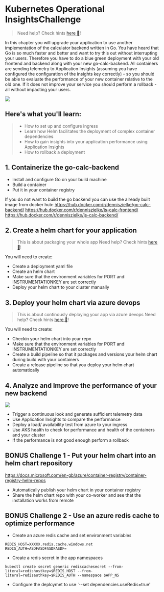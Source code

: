 # Kubernetes Operational InsightsChallenge

> Need help? Check hints [here :blue_book:](hints/k8sMulti.md)!

In this chapter you will upgrade your application to use another implementation of the calculator backend written in Go. You have heard that Go is so much faster and better and want to try this out without interrupting your users. Therefore you have to do a blue green deployment with your old frontend and backend along with your new go-calc-backend. All containers are sending telemetry to Application Insights (assuming you have configured the configuration of the insights key correctly) - so you should be able to evaluate the performance of your new container relative to the old one. If it does not improve your service you should perform a rollback - all without impacting your users.

![](/img/challenge4.png)

## Here's what you'll learn:

> - How to set up and configure ingress
> - Learn how Helm facilitates the deployment of complex container dependencies
> - How to gain insights into your application performance using Application Insights
> - How to rollback a deployment

## 1. Containerize the go-calc-backend

- Install and configure Go on your build machine
- Build a container
- Put it in your container registry

If you do not want to build the go backend you can use the already built image from docker hub:
https://hub.docker.com/r/denniszielke/go-calc-backend/
https://hub.docker.com/r/denniszielke/js-calc-frontend/
https://hub.docker.com/r/denniszielke/js-calc-backend/

## 2. Create a helm chart for your application

> This is about packaging your whole app
> Need help? Check hints [here :blue_book:](hints/helm.md)!

You will need to create:

- Create a deployment yaml file
- Create an helm chart
- Make sure that the environment variables for PORT and INSTRUMENTATIONKEY are set correctly
- Deploy your helm chart to your cluster manually

## 3. Deploy your helm chart via azure devops

> This is about continously deploying your app via azure devops
> Need help? Check hints [here :blue_book:](hints/azuredevops_helm.md)!

You will need to create:

- Checkin your helm chart into your repo
- Make sure that the environment variables for PORT and INSTRUMENTATIONKEY are set correctly
- Create a build pipeline so that it packages and versions your helm chart during build with your containers
- Create a release pipeline so that you deploy your helm chart automatically

## 4. Analyze and Improve the performance of your new backend

![](/img/appmap.jpg)

- Trigger a continuous look and generate sufficient telemetry data
- Use Application Insights to compare the performance
- Deploy a load/ availability test from azure to your ingress
- Use AKS health to check for performance and health of the containers and your cluster
- If the performance is not good enough perform a rollback

## BONUS Challenge 1 - Put your helm chart into an helm chart repository

https://docs.microsoft.com/en-gb/azure/container-registry/container-registry-helm-repos

- Automatically publish your helm chart in your container registry
- Share the helm chart repo with your co-worker and see that the installation works from remote

## BONUS Challenge 2 - Use an azure redis cache to optimize performance

- Create an azure redis cache and set environment variables

```
REDIS_HOST=XXXXX.redis.cache.windows.net
REDIS_AUTH=ASDFASDFASDFASDF=
```

- Create a redis secret in the app namespaces

```
kubectl create secret generic rediscachesecret --from-literal=redishostkey=$REDIS_HOST --from-literal=redisauthkey=$REDIS_AUTH --namespace $APP_NS
```

- Configure the deploymet to use '--set dependencies.useRedis=true'
